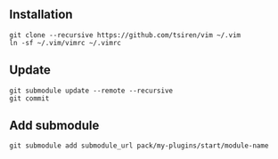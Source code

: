 ## Installation
```
git clone --recursive https://github.com/tsiren/vim ~/.vim
ln -sf ~/.vim/vimrc ~/.vimrc
```

## Update
```
git submodule update --remote --recursive
git commit
```

## Add submodule
```
git submodule add submodule_url pack/my-plugins/start/module-name
```
